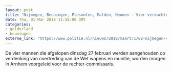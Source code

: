 ```yaml
---
layout: post
title: "Nijmegen, Beuningen, Plasmolen, Malden, Heumen - Vier verdachten morgen voorgeleid"
date: Thu, 01 Mar 2018 11:58:00 GMT
categories: 
- gelderland 
- beuningen 
externe_link: "https://www.politie.nl/nieuws/2018/maart/1/02-nijmegen-vier-verdachten-morgen-voorgeleid.html"
---
```


De vier mannen die afgelopen dinsdag 27 februari werden aangehouden op verdenking van overtreding van de Wet wapens en munitie, worden morgen in Arnhem voorgeleid voor de rechter-commissaris.
